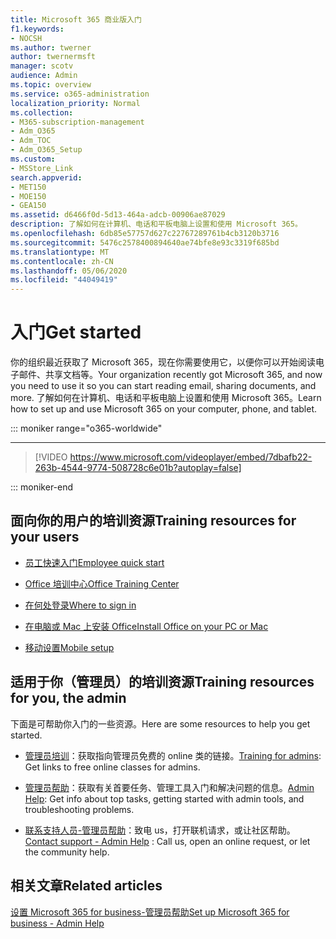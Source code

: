 ```yaml
---
title: Microsoft 365 商业版入门
f1.keywords:
- NOCSH
ms.author: twerner
author: twernermsft
manager: scotv
audience: Admin
ms.topic: overview
ms.service: o365-administration
localization_priority: Normal
ms.collection:
- M365-subscription-management
- Adm_O365
- Adm_TOC
- Adm_O365_Setup
ms.custom:
- MSStore_Link
search.appverid:
- MET150
- MOE150
- GEA150
ms.assetid: d6466f0d-5d13-464a-adcb-00906ae87029
description: 了解如何在计算机、电话和平板电脑上设置和使用 Microsoft 365。
ms.openlocfilehash: 6db85e57757d627c22767289761b4cb3120b3716
ms.sourcegitcommit: 5476c2578400894640ae74bfe8e93c3319f685bd
ms.translationtype: MT
ms.contentlocale: zh-CN
ms.lasthandoff: 05/06/2020
ms.locfileid: "44049419"
---
```

# <a name="get-started"></a><span data-ttu-id="aae2a-103">入门</span><span class="sxs-lookup"><span data-stu-id="aae2a-103">Get started</span></span>

<span data-ttu-id="aae2a-104">你的组织最近获取了 Microsoft 365，现在你需要使用它，以便你可以开始阅读电子邮件、共享文档等。</span><span class="sxs-lookup"><span data-stu-id="aae2a-104">Your organization recently got Microsoft 365, and now you need to use it so you can start reading email, sharing documents, and more.</span></span> <span data-ttu-id="aae2a-105">了解如何在计算机、电话和平板电脑上设置和使用 Microsoft 365。</span><span class="sxs-lookup"><span data-stu-id="aae2a-105">Learn how to set up and use Microsoft 365 on your computer, phone, and tablet.</span></span>
  
::: moniker range="o365-worldwide"

****

> [!VIDEO https://www.microsoft.com/videoplayer/embed/7dbafb22-263b-4544-9774-508728c6e01b?autoplay=false]
  
::: moniker-end

## <a name="training-resources-for-your-users"></a><span data-ttu-id="aae2a-106">面向你的用户的培训资源</span><span class="sxs-lookup"><span data-stu-id="aae2a-106">Training resources for your users</span></span>


- [<span data-ttu-id="aae2a-107">员工快速入门</span><span class="sxs-lookup"><span data-stu-id="aae2a-107">Employee quick start</span></span>](https://support.office.com/article/b9700090-ce64-4046-ab92-ce8488a7bc0f.aspx)
    
- [<span data-ttu-id="aae2a-108">Office 培训中心</span><span class="sxs-lookup"><span data-stu-id="aae2a-108">Office Training Center</span></span>](https://support.office.com/article/b8f02f81-ec85-4493-a39b-4c48e6bc4bfb.aspx)
    
- [<span data-ttu-id="aae2a-109">在何处登录</span><span class="sxs-lookup"><span data-stu-id="aae2a-109">Where to sign in</span></span>](https://support.office.com/article/e9eb7d51-5430-4929-91ab-6157c5a050b4)
    
- [<span data-ttu-id="aae2a-110">在电脑或 Mac 上安装 Office</span><span class="sxs-lookup"><span data-stu-id="aae2a-110">Install Office on your PC or Mac</span></span>](https://support.office.com/article/4414eaaf-0478-48be-9c42-23adc4716658.aspx)
    
- [<span data-ttu-id="aae2a-111">移动设置</span><span class="sxs-lookup"><span data-stu-id="aae2a-111">Mobile setup</span></span>](https://support.office.com/article/7dabb6cb-0046-40b6-81fe-767e0b1f014f.aspx)
    
## <a name="training-resources-for-you-the-admin"></a><span data-ttu-id="aae2a-112">适用于你（管理员）的培训资源</span><span class="sxs-lookup"><span data-stu-id="aae2a-112">Training resources for you, the admin</span></span>

<span data-ttu-id="aae2a-113">下面是可帮助你入门的一些资源。</span><span class="sxs-lookup"><span data-stu-id="aae2a-113">Here are some resources to help you get started.</span></span>
  
- <span data-ttu-id="aae2a-114">[管理员培训](https://support.office.com/article/e990f8ff-56d7-450e-ad9f-74ae8718ef09.aspx)：获取指向管理员免费的 online 类的链接。</span><span class="sxs-lookup"><span data-stu-id="aae2a-114">[Training for admins](https://support.office.com/article/e990f8ff-56d7-450e-ad9f-74ae8718ef09.aspx): Get links to free online classes for admins.</span></span>
    
- <span data-ttu-id="aae2a-115">[管理员帮助](https://docs.microsoft.com/microsoft-365/admin/admin-home)：获取有关首要任务、管理工具入门和解决问题的信息。</span><span class="sxs-lookup"><span data-stu-id="aae2a-115">[Admin Help](https://docs.microsoft.com/microsoft-365/admin/admin-home): Get info about top tasks, getting started with admin tools, and troubleshooting problems.</span></span>
    
- <span data-ttu-id="aae2a-116">[联系支持人员-管理员帮助](../contact-support-for-business-products.md)：致电 us，打开联机请求，或让社区帮助。</span><span class="sxs-lookup"><span data-stu-id="aae2a-116">[Contact support - Admin Help](../contact-support-for-business-products.md) : Call us, open an online request, or let the community help.</span></span> 
    
## <a name="related-articles"></a><span data-ttu-id="aae2a-117">相关文章</span><span class="sxs-lookup"><span data-stu-id="aae2a-117">Related articles</span></span>

[<span data-ttu-id="aae2a-118">设置 Microsoft 365 for business-管理员帮助</span><span class="sxs-lookup"><span data-stu-id="aae2a-118">Set up Microsoft 365 for business - Admin Help</span></span>](../setup/setup.md)


